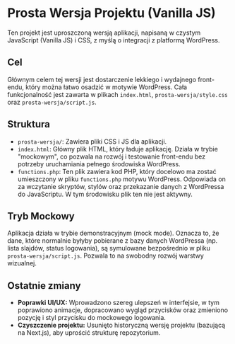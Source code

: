 # Prosta Wersja Projektu (Vanilla JS)

Ten projekt jest uproszczoną wersją aplikacji, napisaną w czystym JavaScript (Vanilla JS) i CSS, z myślą o integracji z platformą WordPress.

## Cel

Głównym celem tej wersji jest dostarczenie lekkiego i wydajnego front-endu, który można łatwo osadzić w motywie WordPress. Cała funkcjonalność jest zawarta w plikach `index.html`, `prosta-wersja/style.css` oraz `prosta-wersja/script.js`.

## Struktura

*   `prosta-wersja/`: Zawiera pliki CSS i JS dla aplikacji.
*   `index.html`: Główny plik HTML, który ładuje aplikację. Działa w trybie "mockowym", co pozwala na rozwój i testowanie front-endu bez potrzeby uruchamiania pełnego środowiska WordPress.
*   `functions.php`: Ten plik zawiera kod PHP, który docelowo ma zostać umieszczony w pliku `functions.php` motywu WordPress. Odpowiada on za wczytanie skryptów, stylów oraz przekazanie danych z WordPressa do JavaScriptu. W tym środowisku plik ten nie jest aktywny.

## Tryb Mockowy

Aplikacja działa w trybie demonstracyjnym (mock mode). Oznacza to, że dane, które normalnie byłyby pobierane z bazy danych WordPressa (np. lista slajdów, status logowania), są symulowane bezpośrednio w pliku `prosta-wersja/script.js`. Pozwala to na swobodny rozwój warstwy wizualnej.

## Ostatnie zmiany

*   **Poprawki UI/UX:** Wprowadzono szereg ulepszeń w interfejsie, w tym poprawiono animacje, dopracowano wygląd przycisków oraz zmieniono pozycję i styl przycisku do mockowego logowania.
*   **Czyszczenie projektu:** Usunięto historyczną wersję projektu (bazującą na Next.js), aby uprościć strukturę repozytorium.
